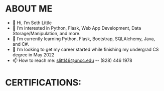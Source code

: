 # ABOUT ME
- 👋 Hi, I’m Seth Little
- 👀 I’m interested in Python, Flask, Web App Development, Data Storage/Manipulation, and more.
- 🌱 I’m currently learning Python, Flask, Bootstrap, SQLAlchemy, Java, and C#.
- 💞️ I’m looking to get my career started while finishing my undergrad CS degree in May 2022
- 📫 How to reach me: slittl46@uncc.edu -- (828) 446 1978

<!---
slittl46/slittl46 is a ✨ special ✨ repository because its `README.md` (this file) appears on your GitHub profile.
You can click the Preview link to take a look at your changes.
--->



# CERTIFICATIONS:

